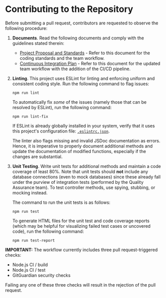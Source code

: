 # Contributing to the Repository

Before submitting a pull request, contributors are requested to observe the following procedure:

1. **Documents**. Read the following documents and comply with the guidelines stated therein:
   - [Project Proposal and Standards](https://drive.google.com/file/d/1M4Yia4GSVdtk8iS_J5kjrANo8KcG4avp/view?usp=sharing) - Refer to this document for the coding standards and the team workflow.
   - [Continuous Integration Plan](https://drive.google.com/file/d/17Da54zUm8k1dcB4syzvPqWraSlaZumCS/view?usp=sharing) - Refer to this document for the updated team workflow with the addition of the CI/CD pipeline.
   
2. **Linting**. This project uses ESLint for linting and enforcing uniform and consistent coding style. Run the following command to flag issues:
   ```
   npm run lint
   ```
   
   To automatically fix *some* of the issues (namely those that can be resolved by ESLint), run the following command:
   ```
   npm run lint-fix
   ```

   If ESLint is already globally installed in your system, verify that it uses this project's configuration file: [`.eslintrc.json`](https://github.com/STSWENG-T1-AY2122-AWS-CodeBuild/powerzone-inventory/blob/main/.eslintrc.json). 
   
   The linter also flags missing and invalid JSDoc documentation as errors. Hence, it is imperative to properly document additional methods and update the documentation of modified functions, especially if the changes are substantial.
   
3. **Unit Testing**. Write unit tests for additional methods and maintain a code coverage of least 80%. Note that unit tests should **not** include any database connections (even to mock databases) since these already fall under the purview of integration tests (performed by the Quality Assurance team). To test controller methods, use spying, stubbing, or mocking instead. 

   The command to run the unit tests is as follows:
   ```
   npm run test
   ```

   To generate HTML files for the unit test and code coverage reports (which may be helpful for visualizing failed test cases or uncovered code), run the following command:
   ```
   npm run test-report
   ```

**IMPORTANT:**
The workflow currently includes three pull request-triggered checks:
- Node.js CI / build
- Node.js CI / test
- GitGuardian security checks

Failing any one of these three checks will result in the rejection of the pull request.
